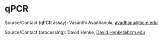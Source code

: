 # qPCR


Source/Contact (qPCR assay): Vasanthi Avadhanula, avadhanu@bcm.edu

Source/Contact (processing): David Henke, David.Henke@bcm.edu


